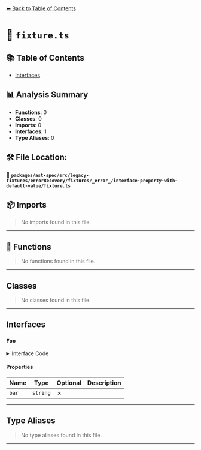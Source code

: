 [⬅️ Back to Table of Contents](../../../../../../../../index.md)

# 📄 `fixture.ts`

## 📚 Table of Contents

- [Interfaces](#interfaces)

## 📊 Analysis Summary

- **Functions**: 0
- **Classes**: 0
- **Imports**: 0
- **Interfaces**: 1
- **Type Aliases**: 0

## 🛠️ File Location:
📂 **`packages/ast-spec/src/legacy-fixtures/errorRecovery/fixtures/_error_/interface-property-with-default-value/fixture.ts`**

## 📦 Imports

> No imports found in this file.


---

## 🔧 Functions

> No functions found in this file.


---

## Classes

> No classes found in this file.


---

## Interfaces

### `Foo`

<details><summary>Interface Code</summary>

```ts
interface Foo {
  bar: string = 'a';
}
```
</details>

#### Properties

| Name | Type | Optional | Description |
|------|------|----------|-------------|
| `bar` | `string` | ✗ |  |


---

## Type Aliases

> No type aliases found in this file.


---